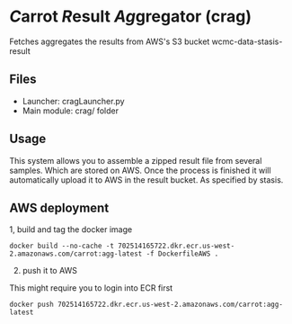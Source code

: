# *C*arrot *R*esult *Ag*gregator (crag)
Fetches aggregates the results from AWS's S3 bucket wcmc-data-stasis-result

## Files
- Launcher: cragLauncher.py
- Main module: crag/ folder

## Usage

This system allows you to assemble a zipped result file from several samples. Which are stored on AWS. Once the process is finished
it will automatically upload it to AWS in the result bucket. As specified by stasis.

## AWS deployment

1, build and tag the docker image

```
docker build --no-cache -t 702514165722.dkr.ecr.us-west-2.amazonaws.com/carrot:agg-latest -f DockerfileAWS .
```

2. push it to AWS

This might require you to login into ECR first

```.env
docker push 702514165722.dkr.ecr.us-west-2.amazonaws.com/carrot:agg-latest
```